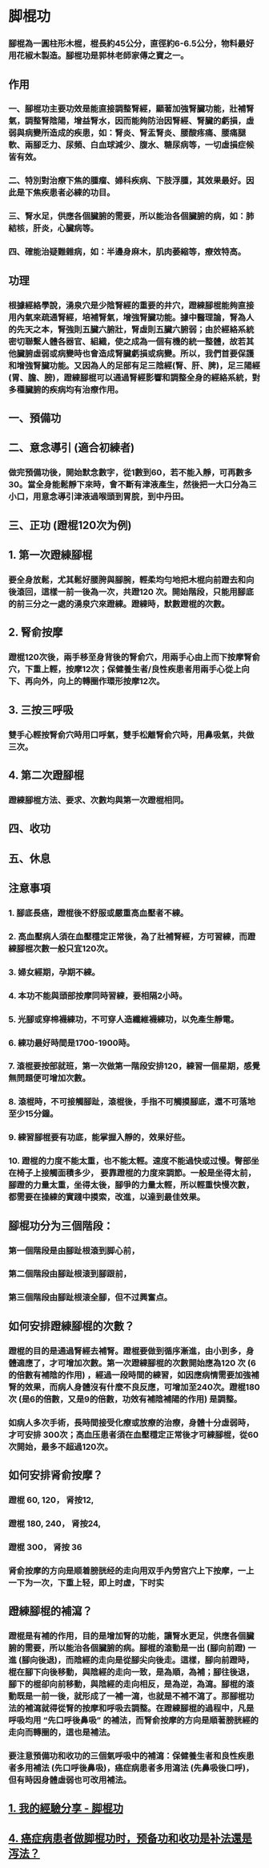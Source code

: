 # 脚棍功 
### 腳棍為一圓柱形木棍，棍長約45公分，直徑約6-6.5公分，物料最好用花椒木製造。腳棍功是郭林老師家傳之寶之一。

## 作用
### 一、腳棍功主要功效是能直接調整腎經，顯著加強腎臟功能，壯補腎氣，調整腎陰陽，增益腎水，因而能夠防治因腎經、腎臟的虧損，虛弱與病變所造成的疾患，如：腎炎、腎盂腎炎、腰酸疼痛、腰痛腿軟、兩腳乏力、尿頻、白血球減少、腹水、糖尿病等，一切虛損症候皆有效。
### 二、特別對治療下焦的腫瘤、婦科疾病、下肢浮腫，其效果最好。因此是下焦疾患者必練的功目。
### 三、腎水足，供應各個臟腑的需要，所以能治各個臟腑的病，如：肺結核，肝炎，心臟病等。
### 四、確能治疑難雜病，如：半邊身麻木，肌肉萎縮等，療效特高。

## 功理
### 根據經絡學說，湧泉穴是少陰腎經的重要的井穴，蹬練腳棍能夠直接用內氣來疏通腎經，培補腎氣，增強腎臟功能。據中醫理論，腎為人的先天之本，腎強則五臟六腑壯，腎虛則五臟六腑弱；由於經絡系統密切聯繫人體各器官、組織，使之成為一個有機的統一整體，故若其他臟腑虛弱或病變時也會造成腎臟虧損或病變。所以，我們首要保護和增強腎臟功能。又因為人的足部有足三陰經(腎、肝、脾)，足三陽經(胃、膽、膀)，蹬練腳棍可以通過腎經影響和調整全身的經絡系統，對多種臟腑的疾病均有治療作用。

## 一、預備功 
## 二、意念導引 (適合初練者)
### 做完預備功後，開始默念數字，從1數到60，若不能入靜，可再數多30。當全身能鬆靜下來時，會不斷有津液產生，然後把一大口分為三小口，用意念導引津液過喉頭到胃脘，到中丹田。
## 三、正功 (蹬棍120次为例)
## 1. 第一次蹬練腳棍
### 要全身放鬆，尤其鬆好腰胯與腳腕，輕柔均勻地把木棍向前蹬去和向後滾回，這樣一前一後為一次，共蹬120 次。開始階段，只能用腳底的前三分之一處的湧泉穴來蹬練。蹬練時，默數蹬棍的次數。
## 2. 腎俞按摩
### 蹬棍120次後，兩手移至身背後的腎俞穴，用兩手心由上而下按摩腎俞穴，下重上輕，按摩12次；保健養生者/良性疾患者用兩手心從上向下、再向外，向上的轉圈作環形按摩12次。
## 3. 三按三呼吸 
### 雙手心輕按腎俞穴時用口呼氣，雙手松離腎俞穴時，用鼻吸氣，共做三次。
## 4. 第二次蹬腳棍
### 蹬練腳棍方法、要求、次數均與第一次蹬棍相同。
## 四、收功 
## 五、休息

## 注意事項
### 1. 腳底長癌，蹬棍後不舒服或嚴重高血壓者不練。
### 2. 高血壓病人須在血壓穩定正常後，為了壯補腎經，方可習練，而蹬練腳棍次數一般只宜120次。
### 3. 婦女經期，孕期不練。
### 4. 本功不能與頭部按摩同時習練，要相隔2小時。
### 5. 光腳或穿棉襪練功，不可穿人造纖維襪練功，以免產生靜電。
### 6. 練功最好時間是1700-1900時。
### 7. 滾棍要按部就班，第一次做第一階段安排120，練習一個星期，感覺無問題便可增加次數。
### 8. 滾棍時，不可接觸腳趾，滾棍後，手指不可觸摸腳底，還不可落地至少15分鐘。
### 9. 練習腳棍要有功底，能掌握入靜的，效果好些。
### 10. 蹬棍的力度不能太重，也不能太輕。速度不能過快或过慢。臀部坐在椅子上接觸面積多少， 要靠蹬棍的力度來調節。一般是坐得太前，腳蹬的力量太重，坐得太後，腳爭的力量太輕，所以輕重快慢次數，都需要在操練的實踐中摸索，改進，以達到最佳效果。

## 腳棍功分为三個階段：
### 第一個階段是由腳趾根滾到脚心前，
### 第二個階段由腳趾根滚到腳跟前，
### 第三個階段由腳趾根滚全腳，但不过興奮点。

## 如何安排蹬練腳棍的次數？
### 蹬棍的目的是通過腎經去補腎。蹬棍要做到循序漸進，由小到多，身體適應了，才可增加次數。第一次蹬練腳棍的次數開始應為120 次 (6的倍數有補陰的作用) ，經過一段時間的練習，如因應病情需要加強補腎的效果，而病人身體沒有什麼不良反應，可增加至240次。蹬棍180 次 (是6的倍數，又是9的倍數，功效有補陰補陽的作用) 是調整。
### 如病人多次手術，長時間接受化療或放療的治療，身體十分虛弱時，才可安排 300次；高血压患者須在血壓穩定正常後才可練腳棍，從60次開始，最多不超過120次。

## 如何安排肾俞按摩？
### 蹬棍 60, 120， 肾按12,
### 蹬棍 180, 240， 肾按24,
### 蹬棍 300， 肾按 36
### 肾俞按摩的方向是顺着膀胱经的走向用双手內勞宫穴上下按摩，一上一下为一次，下重上轻，即上时虚，下时实

## 蹬練腳棍的補瀉？
### 蹬棍是有補的作用，目的是增加腎的功能，讓腎水更足，供應各個臟腑的需要，所以能治各個臟腑的病。腳棍的滾動是一出 (腳向前蹬) 一進 (腳向後退)，而陰經的走向是從腳尖向後走。這樣，腳向前蹬時，棍在腳下向後移動，與陰經的走向一致，是為順，為補；腳往後退，腳下的棍卻向前移動，與陰經的走向相反，是為逆，為瀉。腳棍的滾動既是一前一後，就形成了一補一瀉，也就是不補不瀉了。那腳棍功法的補瀉就得從腎的按摩和呼吸去調整。在蹬練腳棍的過程中，凡是呼吸均用 “先口呼後鼻吸” 的補法，而腎俞按摩的方向是順著膀胱經的走向而轉圈的，這也是補法。
### 要注意預備功和收功的三個氣呼吸中的補瀉：保健養生者和良性疾患者多用補法 (先口呼後鼻吸)，癌症病患者多用瀉法 (先鼻吸後口呼)，但有時因身體虛弱也可改用補法。

## [1. 我的經驗分享 - 脚棍功](/脚棍1.md) 

## [4. 癌症病患者做脚棍功时，预备功和收功是补法還是泻法？](/脚棍3.md)
